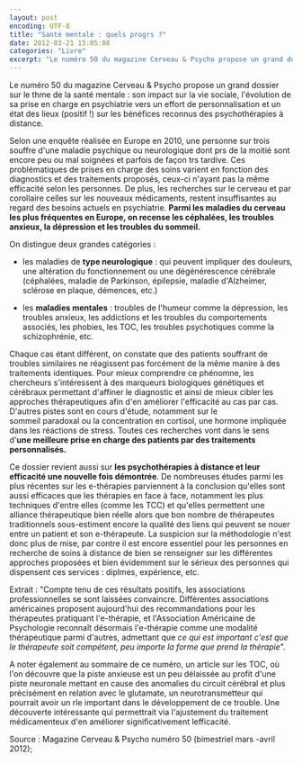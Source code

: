 ```yaml
---
layout: post
encoding: UTF-8
title: "Santé mentale : quels progrs ?"
date: 2012-03-21 15:05:08
categories: "Livre"
excerpt: "Le numéro 50 du magazine Cerveau & Psycho propose un grand dossier sur le thme de la santé mentale : son impact sur la vie sociale, l'évolution de sa prise en charge en psychiatrie vers un effort de personnalisation et un état des lieux (positif !) sur les bénéfices reconnus des psychothérapies à distance."
---
```

Le numéro 50 du magazine Cerveau & Psycho propose un grand dossier sur le thme de la santé mentale : son impact sur la vie sociale, l'évolution de sa prise en charge en psychiatrie vers un effort de personnalisation et un état des lieux (positif !) sur les bénéfices reconnus des psychothérapies à distance.
  
Selon une enquête réalisée en Europe en 2010, une personne sur trois souffre d'une maladie psychique ou neurologique dont prs de la moitié sont encore peu ou mal soignées et parfois de façon trs tardive. Ces problématiques de prises en charge des soins varient en fonction des diagnostics et des traitements proposés, ceux-ci n'ayant pas la même efficacité selon les personnes. De plus, les recherches sur le cerveau et par corollaire celles sur les nouveaux médicaments, restent insuffisantes au regard des besoins actuels en psychiatrie. **Parmi les maladies du cerveau les plus fréquentes en Europe, on recense les céphalées, les troubles anxieux, la dépression et les troubles du sommeil.**   
  
On distingue deux grandes catégories :   
- les maladies de **type neurologique** : qui peuvent impliquer des douleurs, une altération du fonctionnement ou une dégénérescence cérébrale (céphalées, maladie de Parkinson, épilepsie, maladie d'Alzheimer, sclérose en plaque, démences, etc.)

- les **maladies mentales** : troubles de l'humeur comme la dépression, les troubles anxieux, les addictions et les troubles du comportements associés, les phobies, les TOC, les troubles psychotiques comme la schizophrénie, etc.

  
Chaque cas étant différent, on constate que des patients souffrant de troubles similaires ne réagissent pas forcément de la même manire à des traitements identiques. Pour mieux comprendre ce phénomne, les chercheurs s'intéressent à des marqueurs biologiques génétiques et cérébraux permettant d'affiner le diagnostic et ainsi de mieux cibler les approches thérapeutiques afin d'en améliorer l'efficacité au cas par cas. D'autres pistes sont en cours d'étude, notamment sur le   
sommeil paradoxal ou la concentration en cortisol, une hormone impliquée dans les réactions de stress. Toutes ces recherches vont dans le sens d'**une meilleure prise en charge des patients par des traitements personnalisés.**  
  
Ce dossier revient aussi sur **les psychothérapies à distance et leur efficacité une nouvelle fois démontrée**. De nombreuses études parmi les plus récentes sur les e-thérapies parviennent à la conclusion qu'elles sont aussi efficaces que les thérapies en face à face, notamment les plus techniques d'entre elles (comme les TCC) et qu'elles permettent une alliance thérapeutique bien réelle alors que bon nombre de thérapeutes traditionnels sous-estiment encore la qualité des liens qui peuvent se nouer entre un patient et son e-thérapeute. La suspicion sur la méthodologie n'est donc plus de mise, par contre il est encore essentiel pour les personnes en recherche de soins à distance de bien se renseigner sur les différentes approches proposées et bien évidemment sur le sérieux des personnes qui dispensent ces services : diplmes, expérience, etc.  
  
Extrait : "Compte tenu de ces résultats positifs, les associations professionnelles se sont laissées convaincre. Différentes associations américaines proposent aujourd'hui des recommandations pour les thérapeutes pratiquant l'e-thérapie, et l'Association Américaine de Psychologie reconnaît désormais l'e-thérapie comme une modalité thérapeutique parmi d'autres, admettant que _ce qui est important c'est que le thérapeute soit compétent, peu importe la forme que prend la thérapie_".  
  
A noter également au sommaire de ce numéro, un article sur les TOC, où l'on découvre que la piste anxieuse est un peu délaissée au profit d'une piste neuronale mettant en cause des anomalies du circuit cérébral et plus précisément en relation avec le glutamate, un neurotransmetteur qui pourrait avoir un rle important dans le développement de ce trouble. Une découverte intéressante qui permettrait via l'ajustement du traitement médicamenteux d'en améliorer significativement lefficacité.   
  
Source : Magazine Cerveau & Psycho numéro 50 (bimestriel mars -avril 2012);
